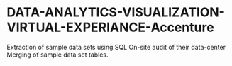 # DATA-ANALYTICS-VISUALIZATION-VIRTUAL-EXPERIANCE-Accenture

Extraction of sample data sets using SQL
On-site audit of their data-center
Merging of sample data set tables.
